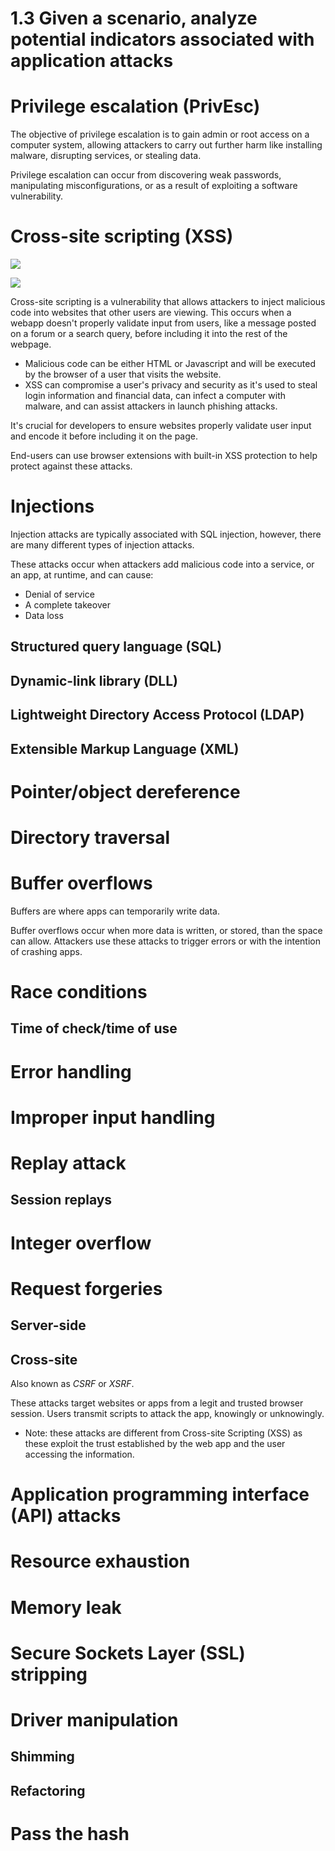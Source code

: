 # 1.3 Given a scenario, analyze potential indicators associated with application attacks

# Privilege escalation (PrivEsc)

The objective of privilege escalation is to gain admin or root access on a computer system, allowing attackers to carry out further harm like installing malware, disrupting services, or stealing data.

Privilege escalation can occur from discovering weak passwords, manipulating misconfigurations, or as a result of exploiting a software vulnerability. 

# Cross-site scripting (XSS)

<a href="https://securityzines.com/#zines"><img src="https://securityzines.com/assets/img/flyers/downloads/intigriti/stored-xss.png"></a>

<a href="https://securityzines.com/#zines"><img src="https://securityzines.com/assets/img/flyers/downloads/rxss.png"></a>

Cross-site scripting is a vulnerability that allows attackers to inject malicious code into websites that other users are viewing. This occurs when a webapp doesn't properly validate input from users, like a message posted on a forum or a search query, before including it into the rest of the webpage. 

- Malicious code can be either HTML or Javascript and will be executed by the browser of a user that visits the website.
- XSS can compromise a user's privacy and security as it's used to steal login information and financial data, can infect a computer with malware, and can assist attackers in launch phishing attacks.

It's crucial for developers to ensure websites properly validate user input and encode it before including it on the page.

End-users can use browser extensions with built-in XSS protection to help protect against these attacks.

# Injections

Injection attacks are typically associated with SQL injection, however, there are many different types of injection attacks. 

These attacks occur when attackers add malicious code into a service, or an app, at runtime, and can cause:
- Denial of service
- A complete takeover
- Data loss

## Structured query language (SQL) 
   
## Dynamic-link library (DLL) 

## Lightweight Directory Access Protocol (LDAP)
   
## Extensible Markup Language (XML)

# Pointer/object dereference

# Directory traversal

# Buffer overflows

Buffers are where apps can temporarily write data. 

Buffer overflows occur when more data is written, or stored, than the space can allow. Attackers use these attacks to trigger errors or with the intention of crashing apps. 

# Race conditions

## Time of check/time of use

# Error handling

# Improper input handling

# Replay attack

## Session replays

# Integer overflow

# Request forgeries

## Server-side
   
## Cross-site

Also known as *CSRF* or *XSRF*.

These attacks target websites or apps from a legit and trusted browser session. Users transmit scripts to attack the app, knowingly or unknowingly. 
- Note: these attacks are different from Cross-site Scripting (XSS) as these exploit the trust established by the web app and the user accessing the information.

# Application programming interface (API) attacks

# Resource exhaustion

# Memory leak

# Secure Sockets Layer (SSL) stripping

# Driver manipulation

## Shimming

## Refactoring

# Pass the hash
